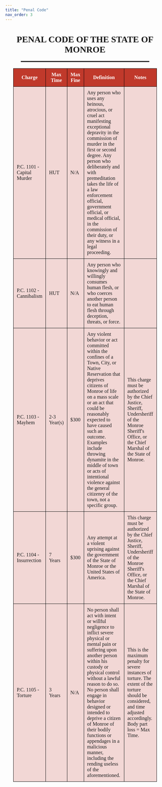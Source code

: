 ```yaml
---
title: "Penal Code"
nav_order: 3
---
```


<div style="text-align: center;">

# <span style="font-family: 'Georgia', serif; font-weight: bold; text-transform: uppercase;">Penal Code of the State of Monroe</span>

<hr style="border: 1px solid #000; width: 80%; margin: 20px auto;">

<table style="width: 90%; margin: 20px auto; border-collapse: collapse; font-family: 'Georgia', serif;">
  <thead>
    <tr style="background-color: #c0392b; color: #fff;">
      <th style="border: 1px solid #000; padding: 10px;">Charge</th>
      <th style="border: 1px solid #000; padding: 10px;">Max Time</th>
      <th style="border: 1px solid #000; padding: 10px;">Max Fine</th>
      <th style="border: 1px solid #000; padding: 10px;">Definition</th>
      <th style="border: 1px solid #000; padding: 10px;">Notes</th>
    </tr>
  </thead>
  <tbody>
    <tr style="background-color: #f2d7d5;">
      <td style="border: 1px solid #000; padding: 10px;">P.C. 1101 - Capital Murder</td>
      <td style="border: 1px solid #000; padding: 10px;">HUT</td>
      <td style="border: 1px solid #000; padding: 10px;">N/A</td>
      <td style="border: 1px solid #000; padding: 10px;">Any person who uses any heinous, atrocious, or cruel act manifesting exceptional depravity in the commission of murder in the first or second degree. Any person who deliberately and with premeditation takes the life of a law enforcement official, government official, or medical official, in the commission of their duty, or any witness in a legal proceeding.</td>
      <td style="border: 1px solid #000; padding: 10px;"></td>
    </tr>
    <tr style="background-color: #f2d7d5;">
      <td style="border: 1px solid #000; padding: 10px;">P.C. 1102 - Cannibalism</td>
      <td style="border: 1px solid #000; padding: 10px;">HUT</td>
      <td style="border: 1px solid #000; padding: 10px;">N/A</td>
      <td style="border: 1px solid #000; padding: 10px;">Any person who knowingly and willingly consumes human flesh, or who coerces another person to eat human flesh through deception, threats, or force.</td>
      <td style="border: 1px solid #000; padding: 10px;"></td>
    </tr>
    <tr style="background-color: #f2d7d5;">
      <td style="border: 1px solid #000; padding: 10px;">P.C. 1103 - Mayhem</td>
      <td style="border: 1px solid #000; padding: 10px;">2-3 Year(s)</td>
      <td style="border: 1px solid #000; padding: 10px;">$300</td>
      <td style="border: 1px solid #000; padding: 10px;">Any violent behavior or act committed within the confines of a Town, City, or Native Reservation that deprives citizens of Monroe of life on a mass scale or an act that could be reasonably expected to have caused such an outcome. Examples include throwing dynamite in the middle of town or acts of intentional violence against the general citizenry of the town, not a specific group.</td>
      <td style="border: 1px solid #000; padding: 10px;">This charge must be authorized by the Chief Justice, Sheriff, Undersheriff of the Monroe Sheriff's Office, or the Chief Marshal of the State of Monroe.</td>
    </tr>
    <tr style="background-color: #f2d7d5;">
      <td style="border: 1px solid #000; padding: 10px;">P.C. 1104 - Insurrection</td>
      <td style="border: 1px solid #000; padding: 10px;">7 Years</td>
      <td style="border: 1px solid #000; padding: 10px;">$300</td>
      <td style="border: 1px solid #000; padding: 10px;">Any attempt at a violent uprising against the government of the State of Monroe or the United States of America.</td>
      <td style="border: 1px solid #000; padding: 10px;">This charge must be authorized by the Chief Justice, Sheriff, Undersheriff of the Monroe Sheriff's Office, or the Chief Marshal of the State of Monroe.</td>
    </tr>
    <tr style="background-color: #f2d7d5;">
      <td style="border: 1px solid #000; padding: 10px;">P.C. 1105 - Torture</td>
      <td style="border: 1px solid #000; padding: 10px;">3 Years</td>
      <td style="border: 1px solid #000; padding: 10px;">N/A</td>
      <td style="border: 1px solid #000; padding: 10px;">No person shall act with intent or willful negligence to inflict severe physical or mental pain or suffering upon another person within his custody or physical control without a lawful reason to do so. No person shall engage in behavior designed or intended to deprive a citizen of Monroe of their bodily functions or appendages in a malicious manner, including the rending useless of the aforementioned.</td>
      <td style="border: 1px solid #000; padding: 10px;">This is the maximum penalty for severe instances of torture. The extent of the torture should be considered, and time adjusted accordingly. Body part loss = Max Time.</td>
    </tr>
  </tbody>
</table>

</div>
